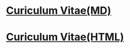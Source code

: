 # [Curiculum Vitae(MD)](https://eugenebard.github.io/rsschool-cv/cv)
# [Curiculum Vitae(HTML)](https://eugenebard.github.io/rsschool-cv/)
